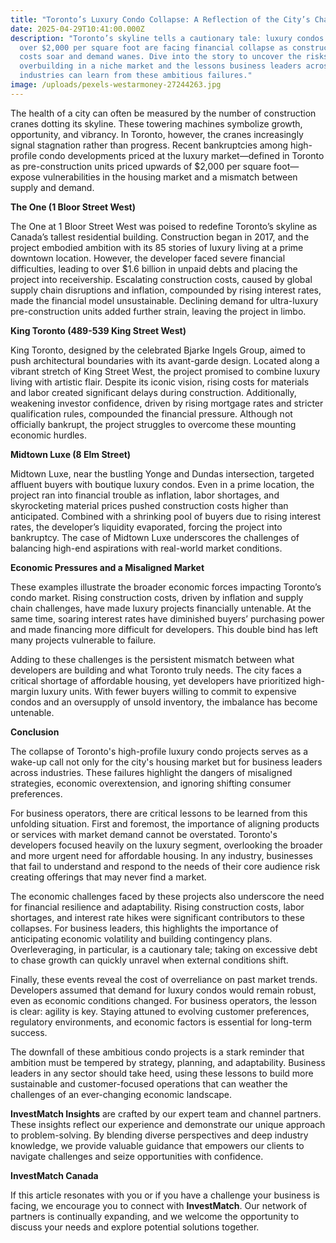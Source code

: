 ```yaml
---
title: "Toronto’s Luxury Condo Collapse: A Reflection of the City’s Challenges"
date: 2025-04-29T10:41:00.000Z
description: "Toronto’s skyline tells a cautionary tale: luxury condos priced
  over $2,000 per square foot are facing financial collapse as construction
  costs soar and demand wanes. Dive into the story to uncover the risks of
  overbuilding in a niche market and the lessons business leaders across
  industries can learn from these ambitious failures."
image: /uploads/pexels-westarmoney-27244263.jpg
---
```




The health of a city can often be measured by the number of construction cranes dotting its skyline. These towering machines symbolize growth, opportunity, and vibrancy. In Toronto, however, the cranes increasingly signal stagnation rather than progress. Recent bankruptcies among high-profile condo developments priced at the luxury market—defined in Toronto as pre-construction units priced upwards of $2,000 per square foot—expose vulnerabilities in the housing market and a mismatch between supply and demand.

**The One (1 Bloor Street West)**

The One at 1 Bloor Street West was poised to redefine Toronto’s skyline as Canada’s tallest residential building. Construction began in 2017, and the project embodied ambition with its 85 stories of luxury living at a prime downtown location. However, the developer faced severe financial difficulties, leading to over $1.6 billion in unpaid debts and placing the project into receivership. Escalating construction costs, caused by global supply chain disruptions and inflation, compounded by rising interest rates, made the financial model unsustainable. Declining demand for ultra-luxury pre-construction units added further strain, leaving the project in limbo.

**King Toronto (489-539 King Street West)**

King Toronto, designed by the celebrated Bjarke Ingels Group, aimed to push architectural boundaries with its avant-garde design. Located along a vibrant stretch of King Street West, the project promised to combine luxury living with artistic flair. Despite its iconic vision, rising costs for materials and labor created significant delays during construction. Additionally, weakening investor confidence, driven by rising mortgage rates and stricter qualification rules, compounded the financial pressure. Although not officially bankrupt, the project struggles to overcome these mounting economic hurdles.

**Midtown Luxe (8 Elm Street)**

Midtown Luxe, near the bustling Yonge and Dundas intersection, targeted affluent buyers with boutique luxury condos. Even in a prime location, the project ran into financial trouble as inflation, labor shortages, and skyrocketing material prices pushed construction costs higher than anticipated. Combined with a shrinking pool of buyers due to rising interest rates, the developer’s liquidity evaporated, forcing the project into bankruptcy. The case of Midtown Luxe underscores the challenges of balancing high-end aspirations with real-world market conditions.

**Economic Pressures and a Misaligned Market**

These examples illustrate the broader economic forces impacting Toronto’s condo market. Rising construction costs, driven by inflation and supply chain challenges, have made luxury projects financially untenable. At the same time, soaring interest rates have diminished buyers’ purchasing power and made financing more difficult for developers. This double bind has left many projects vulnerable to failure.

Adding to these challenges is the persistent mismatch between what developers are building and what Toronto truly needs. The city faces a critical shortage of affordable housing, yet developers have prioritized high-margin luxury units. With fewer buyers willing to commit to expensive condos and an oversupply of unsold inventory, the imbalance has become untenable.

**Conclusion**

The collapse of Toronto's high-profile luxury condo projects serves as a wake-up call not only for the city's housing market but for business leaders across industries. These failures highlight the dangers of misaligned strategies, economic overextension, and ignoring shifting consumer preferences.

For business operators, there are critical lessons to be learned from this unfolding situation. First and foremost, the importance of aligning products or services with market demand cannot be overstated. Toronto's developers focused heavily on the luxury segment, overlooking the broader and more urgent need for affordable housing. In any industry, businesses that fail to understand and respond to the needs of their core audience risk creating offerings that may never find a market.

The economic challenges faced by these projects also underscore the need for financial resilience and adaptability. Rising construction costs, labor shortages, and interest rate hikes were significant contributors to these collapses. For business leaders, this highlights the importance of anticipating economic volatility and building contingency plans. Overleveraging, in particular, is a cautionary tale; taking on excessive debt to chase growth can quickly unravel when external conditions shift.

Finally, these events reveal the cost of overreliance on past market trends. Developers assumed that demand for luxury condos would remain robust, even as economic conditions changed. For business operators, the lesson is clear: agility is key. Staying attuned to evolving customer preferences, regulatory environments, and economic factors is essential for long-term success.

The downfall of these ambitious condo projects is a stark reminder that ambition must be tempered by strategy, planning, and adaptability. Business leaders in any sector should take heed, using these lessons to build more sustainable and customer-focused operations that can weather the challenges of an ever-changing economic landscape.

**InvestMatch Insights** are crafted by our expert team and channel partners. These insights reflect our experience and demonstrate our unique approach to problem-solving. By blending diverse perspectives and deep industry knowledge, we provide valuable guidance that empowers our clients to navigate challenges and seize opportunities with confidence.

**InvestMatch Canada**

If this article resonates with you or if you have a challenge your business is facing, we encourage you to connect with **InvestMatch**. Our network of partners is continually expanding, and we welcome the opportunity to discuss your needs and explore potential solutions together.
